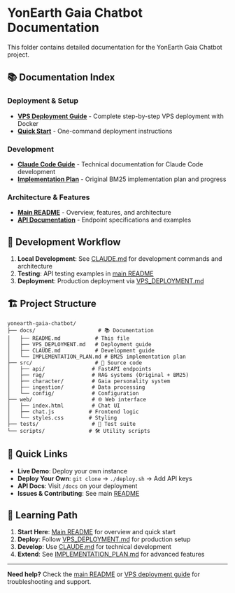 # YonEarth Gaia Chatbot Documentation

This folder contains detailed documentation for the YonEarth Gaia Chatbot project.

## 📚 Documentation Index

### Deployment & Setup
- **[VPS Deployment Guide](VPS_DEPLOYMENT.md)** - Complete step-by-step VPS deployment with Docker
- **[Quick Start](../README.md#-quick-deployment)** - One-command deployment instructions

### Development
- **[Claude Code Guide](CLAUDE.md)** - Technical documentation for Claude Code development
- **[Implementation Plan](IMPLEMENTATION_PLAN.md)** - Original BM25 implementation plan and progress

### Architecture & Features
- **[Main README](../README.md)** - Overview, features, and architecture
- **[API Documentation](../README.md#-api-endpoints)** - Endpoint specifications and examples

## 🔧 Development Workflow

1. **Local Development**: See [CLAUDE.md](CLAUDE.md) for development commands and architecture
2. **Testing**: API testing examples in [main README](../README.md#-testing)
3. **Deployment**: Production deployment via [VPS_DEPLOYMENT.md](VPS_DEPLOYMENT.md)

## 🏗️ Project Structure

```
yonearth-gaia-chatbot/
├── docs/                    # 📚 Documentation
│   ├── README.md           # This file
│   ├── VPS_DEPLOYMENT.md   # Deployment guide
│   ├── CLAUDE.md           # Development guide
│   └── IMPLEMENTATION_PLAN.md # BM25 implementation plan
├── src/                    # 🔧 Source code
│   ├── api/               # FastAPI endpoints
│   ├── rag/               # RAG systems (Original + BM25)
│   ├── character/         # Gaia personality system
│   ├── ingestion/         # Data processing
│   └── config/            # Configuration
├── web/                   # 🌐 Web interface
│   ├── index.html         # Chat UI
│   ├── chat.js           # Frontend logic
│   └── styles.css        # Styling
├── tests/                 # 🧪 Test suite
└── scripts/              # 🛠️ Utility scripts
```

## 🚀 Quick Links

- **Live Demo**: Deploy your own instance
- **Deploy Your Own**: `git clone` → `./deploy.sh` → Add API keys
- **API Docs**: Visit `/docs` on your deployment
- **Issues & Contributing**: See main [README](../README.md#-contributing)

## 📖 Learning Path

1. **Start Here**: [Main README](../README.md) for overview and quick start
2. **Deploy**: Follow [VPS_DEPLOYMENT.md](VPS_DEPLOYMENT.md) for production setup
3. **Develop**: Use [CLAUDE.md](CLAUDE.md) for technical development
4. **Extend**: See [IMPLEMENTATION_PLAN.md](IMPLEMENTATION_PLAN.md) for advanced features

---

**Need help?** Check the [main README](../README.md) or [VPS deployment guide](VPS_DEPLOYMENT.md) for troubleshooting and support.